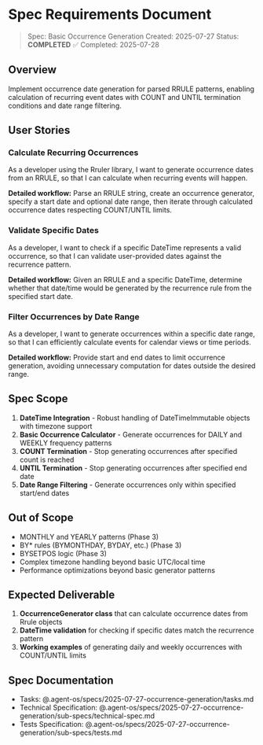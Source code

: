 # Spec Requirements Document

> Spec: Basic Occurrence Generation
> Created: 2025-07-27
> Status: **COMPLETED** ✅
> Completed: 2025-07-28

## Overview

Implement occurrence date generation for parsed RRULE patterns, enabling calculation of recurring event dates with COUNT and UNTIL termination conditions and date range filtering.

## User Stories

### Calculate Recurring Occurrences

As a developer using the Rruler library, I want to generate occurrence dates from an RRULE, so that I can calculate when recurring events will happen.

**Detailed workflow:** Parse an RRULE string, create an occurrence generator, specify a start date and optional date range, then iterate through calculated occurrence dates respecting COUNT/UNTIL limits.

### Validate Specific Dates

As a developer, I want to check if a specific DateTime represents a valid occurrence, so that I can validate user-provided dates against the recurrence pattern.

**Detailed workflow:** Given an RRULE and a specific DateTime, determine whether that date/time would be generated by the recurrence rule from the specified start date.

### Filter Occurrences by Date Range

As a developer, I want to generate occurrences within a specific date range, so that I can efficiently calculate events for calendar views or time periods.

**Detailed workflow:** Provide start and end dates to limit occurrence generation, avoiding unnecessary computation for dates outside the desired range.

## Spec Scope

1. **DateTime Integration** - Robust handling of DateTimeImmutable objects with timezone support
2. **Basic Occurrence Calculator** - Generate occurrences for DAILY and WEEKLY frequency patterns
3. **COUNT Termination** - Stop generating occurrences after specified count is reached
4. **UNTIL Termination** - Stop generating occurrences after specified end date
5. **Date Range Filtering** - Generate occurrences only within specified start/end dates

## Out of Scope

- MONTHLY and YEARLY patterns (Phase 3)
- BY* rules (BYMONTHDAY, BYDAY, etc.) (Phase 3)
- BYSETPOS logic (Phase 3)
- Complex timezone handling beyond basic UTC/local time
- Performance optimizations beyond basic generator patterns

## Expected Deliverable

1. **OccurrenceGenerator class** that can calculate occurrence dates from Rrule objects
2. **DateTime validation** for checking if specific dates match the recurrence pattern
3. **Working examples** of generating daily and weekly occurrences with COUNT/UNTIL limits

## Spec Documentation

- Tasks: @.agent-os/specs/2025-07-27-occurrence-generation/tasks.md
- Technical Specification: @.agent-os/specs/2025-07-27-occurrence-generation/sub-specs/technical-spec.md
- Tests Specification: @.agent-os/specs/2025-07-27-occurrence-generation/sub-specs/tests.md